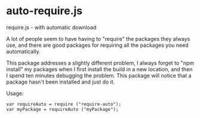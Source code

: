 # auto-require.js
require.js - with automatic download

A lot of people seem to have having to "require" the packages they always use, and there
are good packages for requiring all the packages you need automatically.

This package addresses a slightly different problem, I always forget to "npm install" my
packages when I first install the build in a new location, and then I spend ten minutes
debugging the problem. This package will notice that a package hasn't been installed and
just do it.

Usage:

    var requireAuto = require ("require-auto");
    var myPackage = requireAuto ("myPackage");
